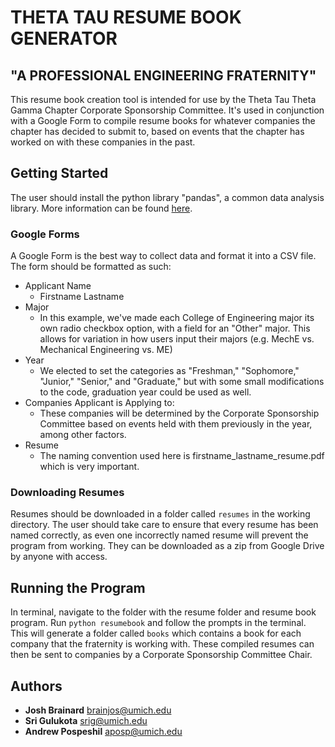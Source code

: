# THETA TAU RESUME BOOK GENERATOR 
## "A PROFESSIONAL ENGINEERING FRATERNITY"

This resume book creation tool is intended for use by the Theta Tau Theta Gamma Chapter 
Corporate Sponsorship Committee. It's used in conjunction with a Google Form to compile
resume books for whatever companies the chapter has decided to submit to, based on events
that the chapter has worked on with these companies in the past.  

## Getting Started

The user should install the python library "pandas", a common data analysis library.
More information can be found [here](https://pandas.pydata.org/).  

### Google Forms

A Google Form is the best way to collect data and format it into a CSV file. The form
should be formatted as such:

- Applicant Name
  - Firstname Lastname
- Major
  - In this example, we've made each College of Engineering major its own radio checkbox option, with a field for an "Other" major. This allows for variation in how users input their majors (e.g. MechE vs. Mechanical Engineering vs. ME)
- Year
  - We elected to set the categories as "Freshman," "Sophomore," "Junior," "Senior," and "Graduate," but with some small modifications to the code, graduation year could be used as well.
- Companies Applicant is Applying to:
  - These companies will be determined by the Corporate Sponsorship Committee based on events held with them previously in the year, among other factors.
- Resume
  - The naming convention used here is firstname_lastname_resume.pdf which is very important.

### Downloading Resumes

Resumes should be downloaded in a folder called `resumes` in the working directory. The user should take care to ensure that every resume has been named correctly, as even one incorrectly named resume will prevent the program from working. They can be downloaded as a zip from Google Drive by anyone with access.

## Running the Program

In terminal, navigate to the folder with the resume folder and resume book program. Run `python resumebook` and follow the prompts in the terminal. This will generate a folder called `books` which contains a book for each company that the fraternity is working with. These compiled resumes can then be sent to companies by a Corporate Sponsorship Committee Chair.

## Authors

* **Josh Brainard** <brainjos@umich.edu>
* **Sri Gulukota** <srig@umich.edu>
* **Andrew Pospeshil** <aposp@umich.edu>
